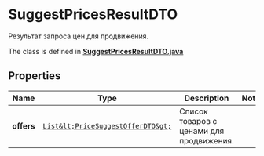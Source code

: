 

# SuggestPricesResultDTO

Результат запроса цен для продвижения.

The class is defined in **[SuggestPricesResultDTO.java](../../src/main/java/org/openapitools/model/SuggestPricesResultDTO.java)**

## Properties

Name | Type | Description | Notes
------------ | ------------- | ------------- | -------------
**offers** | [`List&lt;PriceSuggestOfferDTO&gt;`](PriceSuggestOfferDTO.md) | Список товаров с ценами для продвижения. | 




